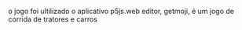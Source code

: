 o jogo foi ultilizado o aplicativo p5js.web editor, getmoji, é um jogo de corrida de tratores e carros
